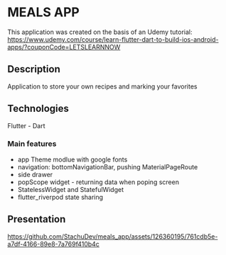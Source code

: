 # MEALS APP
This application was created on the basis of an Udemy tutorial:
https://www.udemy.com/course/learn-flutter-dart-to-build-ios-android-apps/?couponCode=LETSLEARNNOW

## Description
Application to store your own recipes and marking your favorites

## Technologies
Flutter - Dart

### Main features
- app Theme modlue with google fonts
- navigation: bottomNavigationBar, pushing MaterialPageRoute
- side drawer
- popScope widget - returning data when poping screen
- StatelessWidget and StatefulWidget
- flutter_riverpod state sharing

## Presentation

https://github.com/StachuDev/meals_app/assets/126360195/761cdb5e-a7df-4166-89e8-7a769f410b4c
